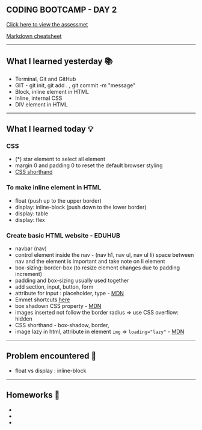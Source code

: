 ## CODING BOOTCAMP - DAY 2
[Click here to view the assessmet](https://zahinz.github.io/SET-Day-2/)

[Markdown cheatsheet](https://www.markdownguide.org/cheat-sheet/)

---

## What I learned yesterday 📚
* Terminal, Git and GitHub
* GIT - git init, git add . , git commit -m "message"
* Block, inline element in HTML
* Inline, internal CSS
* DIV element in HTML

---

## What I learned today 💡
### CSS
* (*) star element to select all element
* margin 0 and padding 0 to reset the default browser styling
* [CSS shorthand](https://developer.mozilla.org/en-US/docs/Web/CSS/margin#more_examples)

### To make inline element in HTML
* float (push up to the upper border)
* display: inline-block (push down to the lower border)
* display: table
* display: flex

### Create basic HTML website - EDUHUB
* navbar (nav)
* control element inside the nav - (nav h1, nav ul, nav ul li) space between nav and the element is important and take note on li element
* box-sizing: border-box (to resize element changes due to padding increment)
* padding and box-sizing usually used together
* add section, input, button, form
* attribute for input : placeholder, type - [MDN](https://developer.mozilla.org/en-US/docs/Web/HTML/Element/input)
* Emmet shortcuts [here](https://code.visualstudio.com/docs/editor/emmet#_how-to-expand-emmet-abbreviations-and-snippets)
* box shadown CSS property - [MDN](https://developer.mozilla.org/en-US/docs/Web/CSS/box-shadow)
* images inserted not follow the border radius => use CSS overflow: hidden
* CSS shorthand - box-shadow, border,
* image lazy in html, attribute in element `img` => `loading="lazy"` -  [MDN](https://developer.mozilla.org/en-US/docs/Web/HTML/Element/img#attr-loading)


---

## Problem encountered 🧐
* float vs display : inline-block

---

## Homeworks 📝
*
*
*